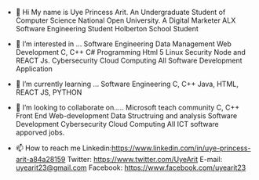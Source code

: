 - 👋 Hi
My name is Uye Princess Arit. An Undergraduate Student of Computer Science National Open University.
A Digital Marketer
ALX Software Engineering Student
Holberton School Student



- 👀 I’m interested in ...
Software Engineering
Data Management
Web Development
C, C++ C# Programming
Html 5
Linux Security
Node and REACT Js.
Cybersecurity
Cloud Computing
All Software Development Application



- 🌱 I’m currently learning ...
Software Engineering
C, C++
Java, HTML, REACT JS, PYTHON



- 💞️ I’m looking to collaborate on.....
Microsoft teach community
C, C++
Front End Web-development
Data Structruing and analysis
Software Development
Cybersecurity
Cloud Computing
All ICT software apporved jobs.


- 📫 How to reach me
Linkedin:https://www.linkedin.com/in/uye-princess-arit-a84a28159
Twitter: https://www.twitter.com/UyeArit
E-mail: uyearit23@gmail.com
Facebook: https://www.facebook.com/uyearit23
